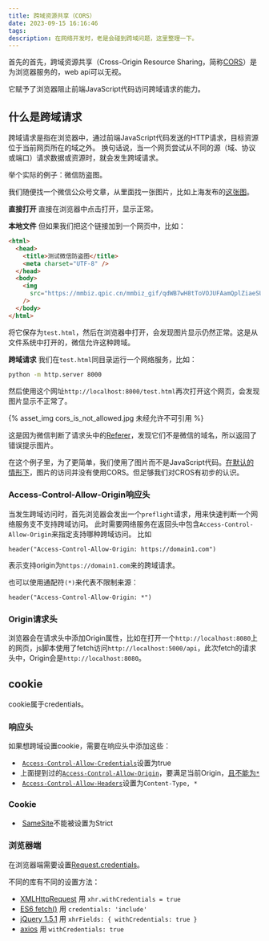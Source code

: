 ```yaml
---
title: 跨域资源共享（CORS）
date: 2023-09-15 16:16:46
tags:
description: 在网络开发时，老是会碰到跨域问题，这里整理一下。
---
```

首先的首先，跨域资源共享（Cross-Origin Resource Sharing，简称[CORS](https://developer.mozilla.org/en-US/docs/Web/HTTP/CORS)）是为浏览器服务的，web api可以无视。

它赋予了浏览器阻止前端JavaScript代码访问跨域请求的能力。

## 什么是跨域请求

跨域请求是指在浏览器中，通过前端JavaScript代码发送的HTTP请求，目标资源位于当前网页所在的域之外。
换句话说，当一个网页尝试从不同的源（域、协议或端口）请求数据或资源时，就会发生跨域请求。

举个实际的例子：微信防盗图。

我们随便找一个微信公众号文章，从里面找一张图片，比如上海发布的[这张图](https://mmbiz.qpic.cn/mmbiz_gif/qdWB7wH8tToVOJUFAamQplZiaeSUp5JOK4aicbicMBfRCmnKxwwQicuCEyP48QZadBPicCRhgSiaqFu2b3qIMcaawlYA/640?wx_fmt=gif&wxfrom=5&wx_lazy=1)。

**直接打开**
直接在浏览器中点击打开，显示正常。

**本地文件**
但如果我们把这个链接加到一个网页中，比如：
```html
<html>
  <head>
    <title>测试微信防盗图</title>
    <meta charset="UTF-8" />
  </head>
  <body>
    <img
      src="https://mmbiz.qpic.cn/mmbiz_gif/qdWB7wH8tToVOJUFAamQplZiaeSUp5JOK4aicbicMBfRCmnKxwwQicuCEyP48QZadBPicCRhgSiaqFu2b3qIMcaawlYA/640?wx_fmt=gif&wxfrom=5&wx_lazy=1"
    />
  </body>
</html>
```
将它保存为`test.html`，然后在浏览器中打开，会发现图片显示仍然正常。这是从文件系统中打开的，微信允许这种跨域。

**跨域请求**
我们在`test.html`同目录运行一个网络服务，比如：
```bash
python -m http.server 8000
```
然后使用这个网址`http://localhost:8000/test.html`再次打开这个网页，会发现图片显示不正常了。

{% asset_img cors_is_not_allowed.jpg 未经允许不可引用 %}

这是因为微信判断了请求头中的[Referer](https://developer.mozilla.org/en-US/docs/Web/HTTP/Headers/Referer)，发现它们不是微信的域名，所以返回了错误提示图片。

在这个例子里，为了更简单，我们使用了图片而不是JavaScript代码。[在默认的情形下](https://developer.mozilla.org/en-US/docs/Web/HTML/Attributes/crossorigin)，图片的访问并没有使用CORS。但足够我们对CROS有初步的认识。

### Access-Control-Allow-Origin响应头

当发生跨域访问时，首先浏览器会发出一个`preflight`请求，用来快速判断一个网络服务支不支持跨域访问。
此时需要网络服务在返回头中包含`Access-Control-Allow-Origin`来指定支持哪种跨域访问。
比如
```
header("Access-Control-Allow-Origin: https://domain1.com")
```
表示支持origin为`https://domain1.com`来的跨域请求。

也可以使用通配符`(*)`来代表不限制来源：
```
header("Access-Control-Allow-Origin: *")
```

### Origin请求头
浏览器会在请求头中添加Origin属性，比如在打开一个`http://localhost:8080`上的网页，js脚本使用了fetch访问`http://localhost:5000/api`，此次fetch的请求头中，Origin会是`http://localhost:8080`。

## cookie

cookie属于credentials。

### 响应头
如果想跨域设置cookie，需要在响应头中添加这些：
-  [`Access-Control-Allow-Credentials`](https://developer.mozilla.org/en-US/docs/Web/HTTP/Headers/Access-Control-Allow-Credentials)设置为true
- 上面提到过的[`Access-Control-Allow-Origin`](https://developer.mozilla.org/en-US/docs/Web/HTTP/Headers/Access-Control-Allow-Origin)，要满足当前Origin，[且不能为`*`](https://developer.mozilla.org/en-US/docs/Web/HTTP/CORS/Errors/CORSNotSupportingCredentials)
-  [`Access-Control-Allow-Headers`](https://developer.mozilla.org/en-US/docs/Web/HTTP/Headers/Access-Control-Allow-Headers)设置为`Content-Type, *`

### Cookie
-  [SameSite](https://developer.mozilla.org/en-US/docs/Web/HTTP/Headers/Set-Cookie/SameSite)不能被设置为Strict

### 浏览器端
在浏览器端需要设置[Request.credentials](https://developer.mozilla.org/en-US/docs/Web/API/Request/credentials)。

不同的库有不同的设置方法：
- [XMLHttpRequest](https://developer.mozilla.org/en-US/docs/Web/API/XMLHttpRequest/withCredentials) 用 `xhr.withCredentials = true`
- [ES6 fetch()](https://developer.mozilla.org/en-US/docs/Web/API/fetch#credentials) 用 `credentials: 'include'`
- [jQuery 1.5.1](https://stackoverflow.com/a/7190487/2237467) 用 `xhrFields: { withCredentials: true }`
- [axios](https://stackoverflow.com/a/40543547/2237467) 用 `withCredentials: true`

